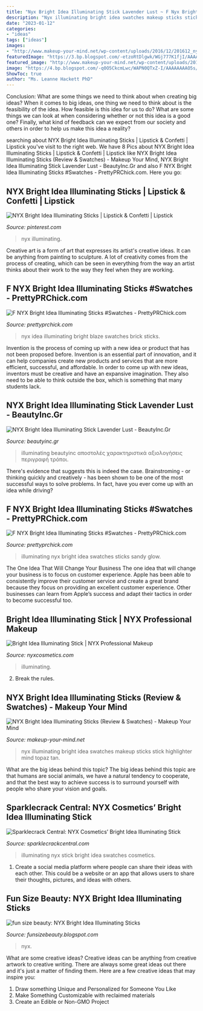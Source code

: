 ```yaml
---
title: "Nyx Bright Idea Illuminating Stick Lavender Lust ~ F Nyx Bright Idea Illuminating Sticks #swatches"
description: "Nyx illuminating bright idea swatches makeup sticks stick highlighter mind topaz tan"
date: "2023-01-12"
categories:
- "ideas"
tags: ["ideas"]
images:
- "http://www.makeup-your-mind.net/wp-content/uploads/2016/12/201612_nyx_brightideailluminatingstick_swatches.jpg"
featuredImage: "https://3.bp.blogspot.com/-etzoRtDlgwk/WGj777K1fjI/AAAAAAAAZoE/eIUoMG9ZPUQDwCDcuHal3GNepXiwl5U-QCPcB/s320/IMG_5353.JPG"
featured_image: "http://www.makeup-your-mind.net/wp-content/uploads/2016/12/201612_nyx_brightideailluminatingstick_swatches.jpg"
image: "https://4.bp.blogspot.com/-q0O5CkcmLwc/WAPN0QTxZ-I/AAAAAAAAO5s/wslls7dkNuIbOGRH_7kIFBXbzzrdKgoBACEw/w1200-h630-p-k-no-nu/NYX%2BBright%2BIdea%2BIlluminating%2BSticks%2BReview%2BCanada%2BToronto.JPG"
ShowToc: true
author: "Ms. Leanne Hackett PhD"
---
```



Conclusion: What are some things we need to think about when creating big ideas?
When it comes to big ideas, one thing we need to think about is the feasibility of the idea. How feasible is this idea for us to do? What are some things we can look at when considering whether or not this idea is a good one? Finally, what kind of feedback can we expect from our society and others in order to help us make this idea a reality?

	

		
searching about NYX Bright Idea Illuminating Sticks | Lipstick &amp; Confetti | Lipstick you've visit to the right web. We have 8 Pics about NYX Bright Idea Illuminating Sticks | Lipstick &amp; Confetti | Lipstick like NYX Bright Idea Illuminating Sticks (Review &amp; Swatches) - Makeup Your Mind, NYX Bright Idea Illuminating Stick Lavender Lust - BeautyInc.Gr and also F NYX Bright Idea Illuminating Sticks #Swatches - PrettyPRChick.com. Here you go:
		
    
## NYX Bright Idea Illuminating Sticks | Lipstick &amp; Confetti | Lipstick

<img loading=lazy src="https://i.pinimg.com/originals/06/0d/40/060d409ee1bc2d4f2bd43a2c114602e1.jpg" onerror="this.onerror=null;this.src='https://tse2.mm.bing.net/th?id=OIP.witRRTFmLtP4Cl28DUYoQgHaFj&amp;pid=15.1';" alt="NYX Bright Idea Illuminating Sticks | Lipstick &amp; Confetti | Lipstick">

_Source: pinterest.com_

>nyx illuminating. 

	

Creative art is a form of art that expresses its artist's creative ideas. It can be anything from painting to sculpture. A lot of creativity comes from the process of creating, which can be seen in everything from the way an artist thinks about their work to the way they feel when they are working.

    
## F NYX Bright Idea Illuminating Sticks #Swatches - PrettyPRChick.com

<img loading=lazy src="https://3.bp.blogspot.com/-etzoRtDlgwk/WGj777K1fjI/AAAAAAAAZoE/eIUoMG9ZPUQDwCDcuHal3GNepXiwl5U-QCPcB/s320/IMG_5353.JPG" onerror="this.onerror=null;this.src='https://tse2.mm.bing.net/th?id=OIP.Vbr_CMTjXrR6DY6jeuI7ogAAAA&amp;pid=15.1';" alt="F NYX Bright Idea Illuminating Sticks #Swatches - PrettyPRChick.com">

_Source: prettyprchick.com_

>nyx idea illuminating bright blaze swatches brick sticks. 

	

Invention is the process of coming up with a new idea or product that has not been proposed before. Invention is an essential part of innovation, and it can help companies create new products and services that are more efficient, successful, and affordable. In order to come up with new ideas, inventors must be creative and have an expansive imagination. They also need to be able to think outside the box, which is something that many students lack.

    
## NYX Bright Idea Illuminating Stick Lavender Lust - BeautyInc.Gr

<img loading=lazy src="https://www.beautyinc.gr/image/cache/NYX/Highlighter/Nyx-Bright-Idea-Illuminating-Stick-06-Lavender-Lust-4-800x800.jpg" onerror="this.onerror=null;this.src='https://tse4.mm.bing.net/th?id=OIP.FRWNN0N6e98eYlq987ygGwHaHa&amp;pid=15.1';" alt="NYX Bright Idea Illuminating Stick Lavender Lust - BeautyInc.Gr">

_Source: beautyinc.gr_

>illuminating beautyinc αποστολές χαρακτηριστικά αξιολογήσεις περιγραφή τρόποι. 

	

There's evidence that suggests this is indeed the case. Brainstroming - or thinking quickly and creatively - has been shown to be one of the most successful ways to solve problems. In fact, have you ever come up with an idea while driving?

    
## F NYX Bright Idea Illuminating Sticks #Swatches - PrettyPRChick.com

<img loading=lazy src="https://4.bp.blogspot.com/-eweWmDYkngg/WGj774Zt2MI/AAAAAAAAZoE/LWntJC6SJigyTO_hev1L45n3-aKfg3KEQCPcB/s320/IMG_5351.JPG" onerror="this.onerror=null;this.src='https://tse1.mm.bing.net/th?id=OIP.FbxOwyk7navh6KyOkhkFYgD6D6&amp;pid=15.1';" alt="F NYX Bright Idea Illuminating Sticks #Swatches - PrettyPRChick.com">

_Source: prettyprchick.com_

>illuminating nyx bright idea swatches sticks sandy glow. 

	

The One Idea That Will Change Your Business
The one idea that will change your business is to focus on customer experience. Apple has been able to consistently improve their customer service and create a great brand because they focus on providing an excellent customer experience. Other businesses can learn from Apple’s success and adapt their tactics in order to become successful too.

    
## Bright Idea Illuminating Stick | NYX Professional Makeup

<img loading=lazy src="https://www.nyxcosmetics.com/dw/image/v2/AANG_PRD/on/demandware.static/-/Sites-cpd-nyxusa-master-catalog/default/dwbc48d595/ProductImages/2016/Face/Bright_Idea_Illuminating_Stick/800897016111_brightideailluminatingstick_coralicious_alt1.jpg?sw=80&amp;sh=80&amp;sm=fit" onerror="this.onerror=null;this.src='https://tse2.mm.bing.net/th?id=OIP.YdM9_HNOPphIUuy6KRsaqQAAAA&amp;pid=15.1';" alt="Bright Idea Illuminating Stick | NYX Professional Makeup">

_Source: nyxcosmetics.com_

>illuminating. 

	

2. Break the rules.

    
## NYX Bright Idea Illuminating Sticks (Review &amp; Swatches) - Makeup Your Mind

<img loading=lazy src="http://www.makeup-your-mind.net/wp-content/uploads/2016/12/201612_nyx_brightideailluminatingstick_swatches.jpg" onerror="this.onerror=null;this.src='https://tse4.mm.bing.net/th?id=OIP.QjT06S338kXxJ-EcNaBS_AHaD_&amp;pid=15.1';" alt="NYX Bright Idea Illuminating Sticks (Review &amp; Swatches) - Makeup Your Mind">

_Source: makeup-your-mind.net_

>nyx illuminating bright idea swatches makeup sticks stick highlighter mind topaz tan. 

	

What are the big ideas behind this topic?
The big ideas behind this topic are that humans are social animals, we have a natural tendency to cooperate, and that the best way to achieve success is to surround yourself with people who share your vision and goals.

    
## Sparklecrack Central: NYX Cosmetics’ Bright Idea Illuminating Stick

<img loading=lazy src="http://images.sparklecrackcentral.com/site_images/collskits/coll_nyx_bright-idea-illuminating-stick-1.png" onerror="this.onerror=null;this.src='https://tse2.mm.bing.net/th?id=OIP._Yc6iV9uv4_PX_zAWrsJfgHaHa&amp;pid=15.1';" alt="Sparklecrack Central: NYX Cosmetics’ Bright Idea Illuminating Stick">

_Source: sparklecrackcentral.com_

>illuminating nyx stick bright idea swatches cosmetics. 

	

1. Create a social media platform where people can share their ideas with each other. This could be a website or an app that allows users to share their thoughts, pictures, and ideas with others. 

    
## Fun Size Beauty: NYX Bright Idea Illuminating Sticks

<img loading=lazy src="https://4.bp.blogspot.com/-q0O5CkcmLwc/WAPN0QTxZ-I/AAAAAAAAO5s/wslls7dkNuIbOGRH_7kIFBXbzzrdKgoBACEw/w1200-h630-p-k-no-nu/NYX%2BBright%2BIdea%2BIlluminating%2BSticks%2BReview%2BCanada%2BToronto.JPG" onerror="this.onerror=null;this.src='https://tse1.mm.bing.net/th?id=OIP.UtUpKn8v_rMg9HHRE3kFOwHaD4&amp;pid=15.1';" alt="fun size beauty: NYX Bright Idea Illuminating Sticks">

_Source: funsizebeauty.blogspot.com_

>nyx. 

	

What are some creative ideas?
Creative ideas can be anything from creative artwork to creative writing. There are always some great ideas out there and it's just a matter of finding them. Here are a few creative ideas that may inspire you:
1. Draw something Unique and Personalized for Someone You Like
2. Make Something Customizable with reclaimed materials
3. Create an Edible or Non-GMO Project

